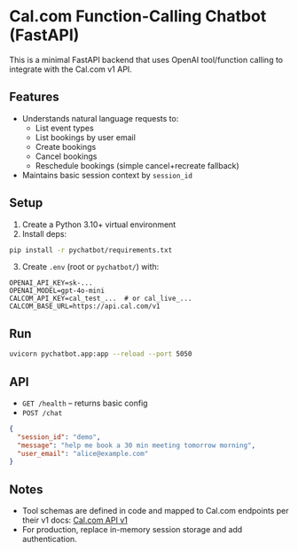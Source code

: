 # Cal.com Function-Calling Chatbot (FastAPI)

This is a minimal FastAPI backend that uses OpenAI tool/function calling to integrate with the Cal.com v1 API.

## Features
- Understands natural language requests to:
  - List event types
  - List bookings by user email
  - Create bookings
  - Cancel bookings
  - Reschedule bookings (simple cancel+recreate fallback)
- Maintains basic session context by `session_id`

## Setup
1. Create a Python 3.10+ virtual environment
2. Install deps:
```bash
pip install -r pychatbot/requirements.txt
```
3. Create `.env` (root or `pychatbot/`) with:
```env
OPENAI_API_KEY=sk-...
OPENAI_MODEL=gpt-4o-mini
CALCOM_API_KEY=cal_test_...  # or cal_live_...
CALCOM_BASE_URL=https://api.cal.com/v1
```

## Run
```bash
uvicorn pychatbot.app:app --reload --port 5050
```

## API
- `GET /health` – returns basic config
- `POST /chat`
```json
{
  "session_id": "demo",
  "message": "help me book a 30 min meeting tomorrow morning",
  "user_email": "alice@example.com"
}
```

## Notes
- Tool schemas are defined in code and mapped to Cal.com endpoints per their v1 docs: [Cal.com API v1](https://cal.com/docs/api-reference/v1/introduction)
- For production, replace in-memory session storage and add authentication.

